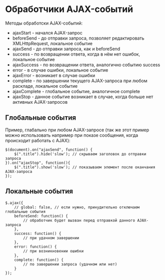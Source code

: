 # Обработчики AJAX-событий

Методы обработски AJAX-событий:
- ajaxStart - начался AJAX-запрос
- beforeSend - до отправки запроса, позволяет редактировать XMLHttpRequest, локальное событие
- ajaxSend - до отправки запроса, как и beforeSend
- success - по возвращении ответа, когда в нём нет ошибок, локальное событие
- ajaxSuccess - по возвращении ответа, аналогично событию success
- error - в случае ошибки, локальное событие
- ajaxError - возникает в случае ошибки
- complete - по завершении текущего AJAX-запроса при любом раскладе, локальное событие
- ajaxComplete - глобальное событие, аналогичное complete
- ajaxStop - данное событие возникает в случае, когда больше нет активных AJAX-запросов

## Глобальные события

Пример, глабально при любом AJAX-запросе (так же этот пример можно использовать например при показе сообщения, когда происходит работать с AJAX):

    $(document).on("ajaxSend", function() {
        $(".title").hide('slow'); // скрываем заголовок до отправки запроса
    }).on("ajaxStop", function(){
        $(".title").show('slow'); // показываем элемент после оканчания AJAX-запроса
    });

## Локальные события

    $.ajax({
        // global: false, // если нужно, принудительно отключаем глобальные события
        beforeSend: function() {
            // обработчик будет вызван перед отправкой данного AJAX-запроса
        },
        success: function() {
            // при удачном завершении
        },
        error: function() {
            // при возникновении ошибки
        },
        complete: function() {
            // по завершении запроса (удачном или нет)
        }
    });
